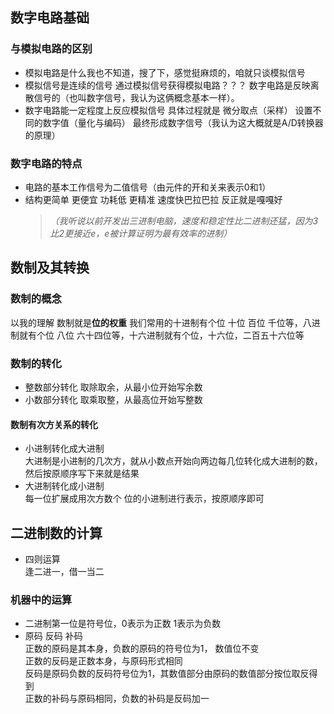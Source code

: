 ## 数字电路基础
### 与模拟电路的区别
- 模拟电路是什么我也不知道，搜了下，感觉挺麻烦的，咱就只谈模拟信号
- 模拟信号是连续的信号 通过模拟信号获得模拟电路？？？ 数字电路是反映离散信号的（也叫数字信号，我认为这俩概念基本一样）。
- 数字电路能一定程度上反应模拟信号 具体过程就是 微分取点（采样） 设置不同的数字值（量化与编码） 最终形成数字信号（我认为这大概就是A/D转换器的原理）
### 数字电路的特点
- 电路的基本工作信号为二值信号（由元件的开和关来表示0和1）
- 结构更简单 更便宜 功耗低 更精准 速度快巴拉巴拉 反正就是嘎嘎好   
   >*（我听说以前开发出三进制电脑，速度和稳定性比二进制还猛，因为3比2更接近e，e被计算证明为最有效率的进制）*

## 数制及其转换
### 数制的概念
以我的理解 数制就是**位的权重** 我们常用的十进制有个位 十位 百位 千位等，八进制就有个位 八位 六十四位等，十六进制就有个位，十六位，二百五十六位等  
### 数制的转化
- 整数部分转化 取除取余，从最小位开始写余数
- 小数部分转化 取乘取整，从最高位开始写整数
#### 数制有次方关系的转化
- 小进制转化成大进制  
大进制是小进制的几次方，就从小数点开始向两边每几位转化成大进制的数，然后按原顺序写下来就是结果
- 大进制转化成小进制  
每一位扩展成用次方数个 位的小进制进行表示，按原顺序即可
## 二进制数的计算
- 四则运算  
逢二进一，借一当二
### 机器中的运算
- 二进制第一位是符号位，0表示为正数 1表示为负数
- 原码 反码 补码  
正数的原码是其本身，负数的原码的符号位为1， 数值位不变   
正数的反码是正数本身，与原码形式相同  
反码是原码负数的反码符号位为1，其数值部分由原码的数值部分按位取反得到  
正数的补码与原码相同，负数的补码是反码加一